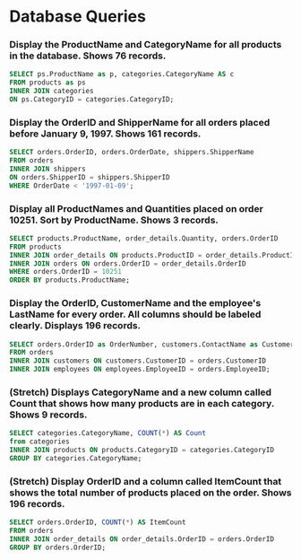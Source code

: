 # Database Queries

### Display the ProductName and CategoryName for all products in the database. Shows 76 records.

```sql
SELECT ps.ProductName as p, categories.CategoryName AS c
FROM products as ps
INNER JOIN categories
ON ps.CategoryID = categories.CategoryID;
```

### Display the OrderID and ShipperName for all orders placed before January 9, 1997. Shows 161 records.

```sql
SELECT orders.OrderID, orders.OrderDate, shippers.ShipperName
FROM orders
INNER JOIN shippers
ON orders.ShipperID = shippers.ShipperID
WHERE OrderDate < '1997-01-09';
```

### Display all ProductNames and Quantities placed on order 10251. Sort by ProductName. Shows 3 records.

```sql
SELECT products.ProductName, order_details.Quantity, orders.OrderID
FROM products
INNER JOIN order_details ON products.ProductID = order_details.ProductID
INNER JOIN orders ON orders.OrderID = order_details.OrderID
WHERE orders.OrderID = 10251
ORDER BY products.ProductName;
```

### Display the OrderID, CustomerName and the employee's LastName for every order. All columns should be labeled clearly. Displays 196 records.

```sql
SELECT orders.OrderID as OrderNumber, customers.ContactName as CustomerName, employees.LastName as EmployeeLastName
FROM orders
INNER JOIN customers ON customers.CustomerID = orders.CustomerID
INNER JOIN employees ON employees.EmployeeID = orders.EmployeeID;
```

### (Stretch) Displays CategoryName and a new column called Count that shows how many products are in each category. Shows 9 records.

```sql
SELECT categories.CategoryName, COUNT(*) AS Count
from categories
INNER JOIN products ON products.CategoryID = categories.CategoryID
GROUP BY categories.CategoryName;
```

### (Stretch) Display OrderID and a column called ItemCount that shows the total number of products placed on the order. Shows 196 records.

```sql
SELECT orders.OrderID, COUNT(*) AS ItemCount
FROM orders
INNER JOIN order_details ON order_details.OrderID = orders.OrderID
GROUP BY orders.OrderID;
```
